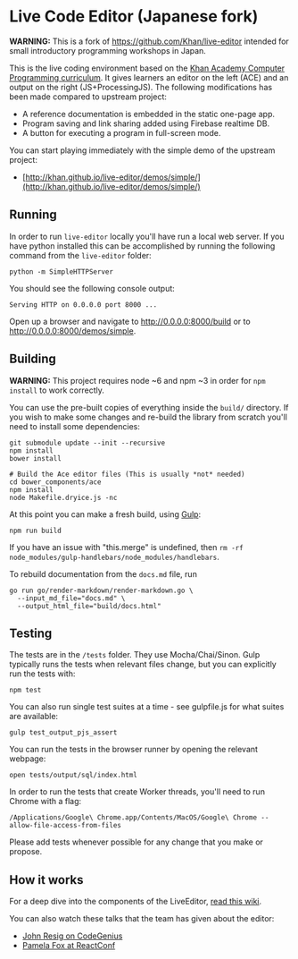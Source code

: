 # Live Code Editor (Japanese fork)

**WARNING:** This is a fork of https://github.com/Khan/live-editor intended for small introductory
programming workshops in Japan.

This is the live coding environment based on the [Khan Academy Computer Programming curriculum](https://www.khanacademy.org/computer-programming/).
It gives learners an editor on the left (ACE) and an output on the right (JS+ProcessingJS).
The following modifications has been made compared to upstream project:

* A reference documentation is embedded in the static one-page app.
* Program saving and link sharing added using Firebase realtime DB.
* A button for executing a program in full-screen mode.

You can start playing immediately with the simple demo of the upstream project:

* [http://khan.github.io/live-editor/demos/simple/](http://khan.github.io/live-editor/demos/simple/)

## Running

In order to run `live-editor` locally you'll have run a local web server.  If you have python installed this can be accomplished by running the following command from the `live-editor` folder:

    python -m SimpleHTTPServer

You should see the following console output:

    Serving HTTP on 0.0.0.0 port 8000 ...

Open up a browser and navigate to http://0.0.0.0:8000/build or to http://0.0.0.0:8000/demos/simple.

## Building

**WARNING:** This project requires node ~6 and npm ~3 in order for `npm install`
to work correctly.

You can use the pre-built copies of everything inside the `build/` directory. If you wish to make some changes and re-build the library from scratch you'll need to install some dependencies:

    git submodule update --init --recursive
    npm install
    bower install

    # Build the Ace editor files (This is usually *not* needed)
    cd bower_components/ace
    npm install
    node Makefile.dryice.js -nc

At this point you can make a fresh build, using [Gulp](http://gulpjs.com/):

    npm run build

If you have an issue with "this.merge" is undefined, then `rm -rf node_modules/gulp-handlebars/node_modules/handlebars`.

To rebuild documentation from the `docs.md` file, run

    go run go/render-markdown/render-markdown.go \
      --input_md_file="docs.md" \
      --output_html_file="build/docs.html"

## Testing

The tests are in the `/tests` folder. They use Mocha/Chai/Sinon. Gulp typically runs the tests when relevant files change, but you can explicitly run the tests with:

    npm test

You can also run single test suites at a time - see gulpfile.js for what suites are available:

    gulp test_output_pjs_assert

You can run the tests in the browser runner by opening the relevant webpage:

    open tests/output/sql/index.html

In order to run the tests that create Worker threads, you'll need to run Chrome with a flag:

    /Applications/Google\ Chrome.app/Contents/MacOS/Google\ Chrome --allow-file-access-from-files

Please add tests whenever possible for any change that you make or propose.

## How it works

For a deep dive into the components of the LiveEditor, [read this wiki](https://github.com/Khan/live-editor/wiki/How-the-live-editor-works).

You can also watch these talks that the team has given about the editor:
* [John Resig on CodeGenius](https://www.youtube.com/watch?v=H4sSldXv_S4)
* [Pamela Fox at ReactConf](https://youtu.be/EzHsLt9vLbk?t=26m49s)
